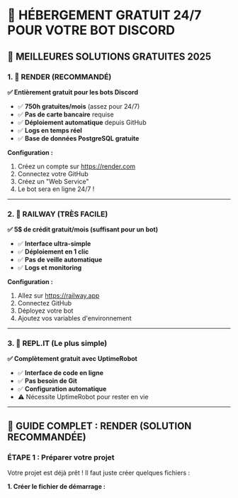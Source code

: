 # 🚀 HÉBERGEMENT GRATUIT 24/7 POUR VOTRE BOT DISCORD

## 🎯 MEILLEURES SOLUTIONS GRATUITES 2025

### 1. 🥇 **RENDER** (RECOMMANDÉ)
**✅ Entièrement gratuit pour les bots Discord**

- ✅ **750h gratuites/mois** (assez pour 24/7)
- ✅ **Pas de carte bancaire** requise
- ✅ **Déploiement automatique** depuis GitHub
- ✅ **Logs en temps réel**
- ✅ **Base de données PostgreSQL gratuite**

**Configuration :**
1. Créez un compte sur https://render.com
2. Connectez votre GitHub
3. Créez un "Web Service"
4. Le bot sera en ligne 24/7 !

---

### 2. 🥈 **RAILWAY** (TRÈS FACILE)
**✅ 5$ de crédit gratuit/mois (suffisant pour un bot)**

- ✅ **Interface ultra-simple**
- ✅ **Déploiement en 1 clic**
- ✅ **Pas de veille automatique**
- ✅ **Logs et monitoring**

**Configuration :**
1. Allez sur https://railway.app
2. Connectez GitHub
3. Déployez votre bot
4. Ajoutez vos variables d'environnement

---

### 3. 🥉 **REPL.IT** (Le plus simple)
**✅ Complètement gratuit avec UptimeRobot**

- ✅ **Interface de code en ligne**
- ✅ **Pas besoin de Git**
- ✅ **Configuration automatique**
- ⚠️ Nécessite UptimeRobot pour rester en vie

---

## 🚀 GUIDE COMPLET : RENDER (SOLUTION RECOMMANDÉE)

### ÉTAPE 1 : Préparer votre projet

Votre projet est déjà prêt ! Il faut juste créer quelques fichiers :

**1. Créer le fichier de démarrage :**
